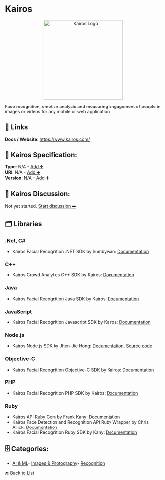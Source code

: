 # Kairos
<p align="center">
    <img width="256" src="https://raw.githubusercontent.com/apis-list/apis-list/main/apis/kairos/logo_256x256.png" alt="Kairos Logo"/>
</p>
Face recognition, emotion analysis and measuring engagement of people in images or videos for any mobile or web application

##  🔗 Links
**Docs / Website**: https://www.kairos.com/

## 🧬 Kairos Specification:
**Type**: N/A - [Add ➕](https://github.com/apis-list/apis-list/edit/main/apis.yaml#L10800)  
**URI**: N/A - [Add ➕](https://github.com/apis-list/apis-list/edit/main/apis.yaml#L10800)  
**Version**: N/A - [Add ➕](https://github.com/apis-list/apis-list/edit/main/apis.yaml#L10800)

## 💬 Kairos Discussion:
Not yet started. [Start discussion ➡️](https://github.com/apis-list/apis-list/discussions/new)

## 🗂️ Libraries
### .Net, C#
- Kairos Facial Recognition .NET SDK by humbywan: [Documentation](https://github.com/humbywan/Kairos.Net)
### C++
- Kairos Crowd Analytics C++ SDK by Kairos: [Documentation](https://www.kairos.com/crowd-analytics-sdk#trial)
### Java
- Kairos Facial Recognition Java SDK by Kairos: [Documentation](https://github.com/kairosinc/Kairos-SDK-Android)
### JavaScript
- Kairos Facial Recognition Javascript SDK by Kairos: [Documentation](https://github.com/kairosinc/Kairos-SDK-Javascript)
### Node.js
- Kairos Node.js SDK by Jhen-Jie Hong: [Documentation](https://www.npmjs.com/package/kairos-api), [Source code](https://github.com/jhen0409/node-kairos-api)
### Objective-C
- Kairos Facial Recognition Objective-C SDK by Kairos: [Documentation](https://github.com/kairosinc/Kairos-SDK-iOS)
### PHP
- Kairos Facial Recognition PHP SDK by Kairos: [Documentation](https://github.com/kairosinc/Kairos-SDK-PHP)
### Ruby
- Kairos API Ruby Gem by Frank Kany: [Documentation](https://rubygems.org/gems/kairos-api)
- Kairos Face Detection and Recognition API Ruby Wrapper by Chris Allick: [Documentation](https://rubygems.org/gems/kairos)
- Kairos Facial Recognition Ruby SDK by Kany: [Documentation](https://github.com/kany/kairos-api)


## 🗄️ Categories:
- [AI & ML](https://github.com/apis-list/apis-list#ai--ml-)- [Images & Photography](https://github.com/apis-list/apis-list#images--photography-)- [Recognition](https://github.com/apis-list/apis-list#recognition-)

🔙  [Back to List](https://github.com/apis-list/apis-list)
